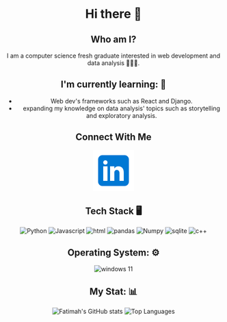 <div align="center">
<h1>Hi there 👋</h1> 
<h2> Who am I? </h2>
I am a computer science fresh graduate interested in web development and data analysis 👩🏻‍💻. 
<h2>  I'm currently learning: 🌱</h2>
  <ul>
<li style="padding-left:1em">Web dev's frameworks such as React and Django. </li>
<li style="padding-left:1em">expanding my knowledge on data analysis' topics such as storytelling and exploratory analysis. </li>
    </ul>
<h2> Connect With Me </h2>

[![Linkedin Icon ](icons8-linkedin46.svg)](https://www.linkedin.com/in/fatima-al-mahfoodh-9b9b0b183/)

## Tech Stack 🖥️
![Python](https://img.shields.io/badge/Python-FFD43B?style=for-the-badge&logo=python&logoColor=blue) ![Javascript](https://img.shields.io/badge/JavaScript-323330?style=for-the-badge&logo=javascript&logoColor=F7DF1E) ![html](https://img.shields.io/badge/HTML5-E34F26?style=for-the-badge&logo=html5&logoColor=white) ![pandas](https://img.shields.io/badge/Pandas-2C2D72?style=for-the-badge&logo=pandas&logoColor=white) ![Numpy](https://img.shields.io/badge/Numpy-777BB4?style=for-the-badge&logo=numpy&logoColor=white) ![sqlite](https://img.shields.io/badge/SQLite-07405E?style=for-the-badge&logo=sqlite&logoColor=white) ![c++](https://img.shields.io/badge/C%2B%2B-00599C?style=for-the-badge&logo=c%2B%2B&logoColor=white)
## Operating System: ⚙️
![windows 11](https://img.shields.io/badge/Windows_11-0078d4?style=for-the-badge&logo=windows-11&logoColor=white)
## My Stat: 📊
![Fatimah's GitHub stats](https://github-readme-stats.vercel.app/api?username=fatimaham2000&show_icons=true&theme=radical)
![Top Languages](https://github-readme-stats.vercel.app/api/top-langs/?username=fatimaham2000&layout=compact&theme=radical)
</div>
<!--
**fatimaham2000/fatimaham2000** is a ✨ _special_ ✨ repository because its `README.md` (this file) appears on your GitHub profile.

Here are some ideas to get you started:

- 🔭 I’m currently working on ...
- 🌱 I’m currently learning ...
- 👯 I’m looking to collaborate on ...
- 🤔 I’m looking for help with ...
- 💬 Ask me about ...
- 📫 How to reach me: ...
- 😄 Pronouns: ...
- ⚡ Fun fact: ...
-->
